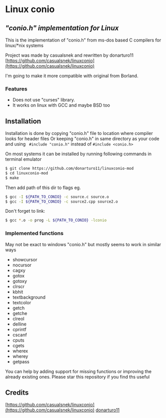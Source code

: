 # Linux conio



## _"conio.h" implementation for Linux_

This is the implementation of "conio.h" from ms-dos based C compilers for linux/*nix systems

Project was made by casualsnek and rewritten by donarturo11
[https://github.com/casualsnek/linuxconio](https://github.com/casualsnek/linuxconio)

I'm going to make it more compatible with original from Borland.

### Features

- Does not use "curses" library.
- It works on linux with GCC and maybe BSD too


## Installation

Installation is done by copying "conio.h" file to location where compiler looks for header files Or keeping "conio.h" in same directory as your code and using ``` #include "conio.h"``` instead of ```#include <conio.h> ```

On most systems it can be installed by running following commands in terminal emulator

```sh
$ git clone https://github.com/donarturo11/linuxconio-mod
$ cd linuxconio-mod
$ make
```

Then add path of this dir to flags eg.
```sh
$ gcc -I ${PATH_TO_CONIO} -c source.c source.o
$ gcc -I ${PATH_TO_CONIO} -c source2.cpp source2.o
```

Don't forget to link:

```sh
$ gcc *.o -o prog -L ${PATH_TO_CONIO} -lconio
```

### Implemented functions
May not be exact to windows "conio.h" but mostly seems to work in similar ways
- showcursor
- nocursor
- cagxy
- gotox
- gotoxy
- clrscr
- kbhit
- textbackground
- textcolor
- getch
- getche
- clreol
- delline
- cprintf
- cscanf
- cputs
- cgets
- wherex
- wherey
- getpass

You can help by adding support for missing functions or improving the already existing ones.
Please star this repository if you find ths useful


## Credits
[https://github.com/casualsnek/linuxconio](https://github.com/casualsnek/linuxconio)
[donarturo11](https://github.com/donarturo11)

